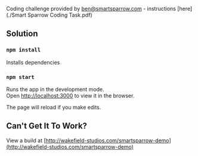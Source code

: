 Coding challenge provided by ben@smartsparrow.com - instructions [here](./Smart Sparrow Coding Task.pdf)

## Solution

### `npm install`

Installs dependencies

### `npm start`

Runs the app in the development mode.<br>
Open [http://localhost:3000](http://localhost:3000) to view it in the browser.

The page will reload if you make edits.<br>

## Can't Get It To Work?

View a build at [http://wakefield-studios.com/smartsparrow-demo](http://wakefield-studios.com/smartsparrow-demo)